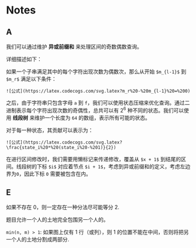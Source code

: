 # Notes

## A

我们可以通过维护 **异或前缀和** 来处理区间的奇数偶数查询。

详细描述如下：

如果一个子串满足其中的每个字符出现次数为偶数次，那么从开始 `$m_{l-1}$` 到 `$m_r$` 满足以下条件：

`![公式](https://latex.codecogs.com/svg.latex?m_r%20-%20m_{l-1}%20=%200)`

之后，由于字符串只包含字母 `a` 到 `f`，我们可以使用状态压缩来优化查询。通过二进制表示每个字符出现次数的奇偶性，总共可以有 $2^6$ 种不同的状态。我们可以使用 **线段树** 来维护一个长度为 `64` 的数组，表示所有可能的状态。

对于每一种状态，其贡献可以表示为：

`![公式](https://latex.codecogs.com/svg.latex?\frac{state_i%20*%20(state_i%20-%201)}{2})`

在进行区间修改时，我们需要用懒标记来传递修改，覆盖从 `$x + 1$` 到结尾的区间。线段树的下标 `$i$` 对应着节点 `$i + 1$`，考虑到异或前缀和的定义，考虑左边界为`0`，因此下标 `0` 需要被包含在内。

## E

如果不存在 0，则一定存在一种分法尽可能等分 2.

题目允许一个人的土地完全包围另一个人的。

`min(n, m) > 1`: 如果图上仅有 1 行（或列），则 1 的位置不能在中间，否则将把另一个人的土地分割成两部分.
